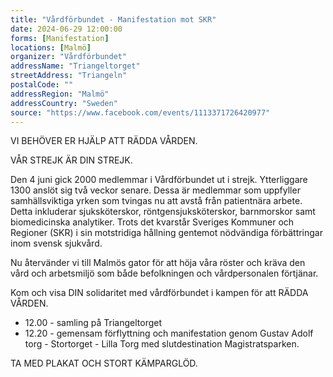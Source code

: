 ```yaml
---
title: "Vårdförbundet - Manifestation mot SKR"
date: 2024-06-29 12:00:00
forms: [Manifestation]
locations: [Malmö]
organizer: "Vårdförbundet"
addressName: "Triangeltorget"
streetAddress: "Triangeln"
postalCode: ""
addressRegion: "Malmö"
addressCountry: "Sweden"
source: "https://www.facebook.com/events/1113371726420977"
---
```

VI BEHÖVER ER HJÄLP ATT RÄDDA VÅRDEN.

VÅR STREJK ÄR DIN STREJK.

Den 4 juni gick 2000 medlemmar i Vårdförbundet ut i strejk. Ytterliggare 1300 anslöt sig två veckor senare. Dessa är medlemmar som uppfyller samhällsviktiga yrken som tvingas nu att avstå från patientnära arbete. Detta inkluderar sjuksköterskor, röntgensjuksköterskor, barnmorskor samt biomedicinska analytiker. Trots det kvarstår Sveriges Kommuner och Regioner (SKR) i sin motstridiga hållning gentemot nödvändiga förbättringar inom svensk sjukvård.

Nu återvänder vi till Malmös gator för att höja våra röster och kräva den vård och arbetsmiljö som både befolkningen och vårdpersonalen förtjänar.

Kom och visa DIN solidaritet med vårdförbundet i kampen för att RÄDDA VÅRDEN.

- 12.00 - samling på Triangeltorget
- 12.20 - gemensam förflyttning och manifestation genom Gustav Adolf torg - Stortorget - Lilla Torg med slutdestination Magistratsparken.

TA MED PLAKAT OCH STORT KÄMPARGLÖD.